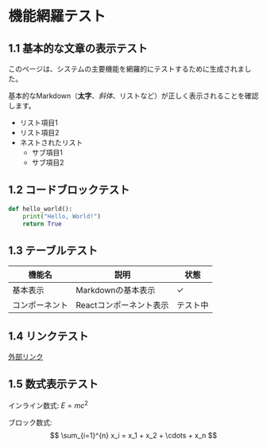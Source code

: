 # 機能網羅テスト

## 1.1 基本的な文章の表示テスト

このページは、システムの主要機能を網羅的にテストするために生成されました。

基本的なMarkdown（**太字**、*斜体*、リストなど）が正しく表示されることを確認します。

- リスト項目1
- リスト項目2
- ネストされたリスト
  - サブ項目1
  - サブ項目2

## 1.2 コードブロックテスト

```python
def hello_world():
    print("Hello, World!")
    return True
```

## 1.3 テーブルテスト

| 機能名 | 説明 | 状態 |
|--------|------|------|
| 基本表示 | Markdownの基本表示 | ✓ |
| コンポーネント | Reactコンポーネント表示 | テスト中 |

## 1.4 リンクテスト

[外部リンク](https://docusaurus.io)

## 1.5 数式表示テスト

インライン数式: $E = mc^2$

ブロック数式:
$$
\sum_{i=1}^{n} x_i = x_1 + x_2 + \cdots + x_n
$$